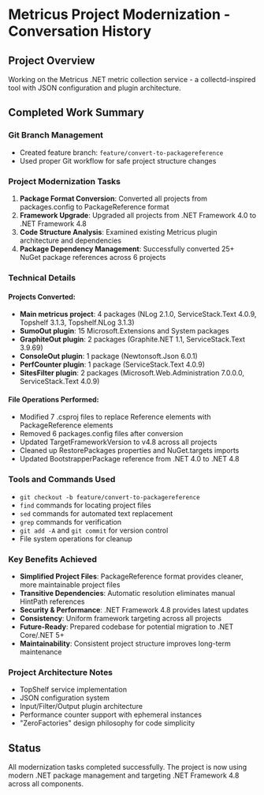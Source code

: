 # Metricus Project Modernization - Conversation History

## Project Overview
Working on the Metricus .NET metric collection service - a collectd-inspired tool with JSON configuration and plugin architecture.

## Completed Work Summary

### Git Branch Management
- Created feature branch: `feature/convert-to-packagereference`
- Used proper Git workflow for safe project structure changes

### Project Modernization Tasks
1. **Package Format Conversion**: Converted all projects from packages.config to PackageReference format
2. **Framework Upgrade**: Upgraded all projects from .NET Framework 4.0 to .NET Framework 4.8
3. **Code Structure Analysis**: Examined existing Metricus plugin architecture and dependencies
4. **Package Dependency Management**: Successfully converted 25+ NuGet package references across 6 projects

### Technical Details

#### Projects Converted:
- **Main metricus project**: 4 packages (NLog 2.1.0, ServiceStack.Text 4.0.9, Topshelf 3.1.3, Topshelf.NLog 3.1.3)
- **SumoOut plugin**: 15 Microsoft.Extensions and System packages
- **GraphiteOut plugin**: 2 packages (Graphite.NET 1.1, ServiceStack.Text 3.9.69)
- **ConsoleOut plugin**: 1 package (Newtonsoft.Json 6.0.1)
- **PerfCounter plugin**: 1 package (ServiceStack.Text 4.0.9)
- **SitesFilter plugin**: 2 packages (Microsoft.Web.Administration 7.0.0.0, ServiceStack.Text 4.0.9)

#### File Operations Performed:
- Modified 7 .csproj files to replace Reference elements with PackageReference elements
- Removed 6 packages.config files after conversion
- Updated TargetFrameworkVersion to v4.8 across all projects
- Cleaned up RestorePackages properties and NuGet.targets imports
- Updated BootstrapperPackage reference from .NET 4.0 to .NET 4.8

### Tools and Commands Used
- `git checkout -b feature/convert-to-packagereference`
- `find` commands for locating project files
- `sed` commands for automated text replacement
- `grep` commands for verification
- `git add -A` and `git commit` for version control
- File system operations for cleanup

### Key Benefits Achieved
- **Simplified Project Files**: PackageReference format provides cleaner, more maintainable project files
- **Transitive Dependencies**: Automatic resolution eliminates manual HintPath references
- **Security & Performance**: .NET Framework 4.8 provides latest updates
- **Consistency**: Uniform framework targeting across all projects
- **Future-Ready**: Prepared codebase for potential migration to .NET Core/.NET 5+
- **Maintainability**: Consistent project structure improves long-term maintenance

### Project Architecture Notes
- TopShelf service implementation
- JSON configuration system
- Input/Filter/Output plugin architecture
- Performance counter support with ephemeral instances
- "ZeroFactories" design philosophy for code simplicity

## Status
All modernization tasks completed successfully. The project is now using modern .NET package management and targeting .NET Framework 4.8 across all components.
